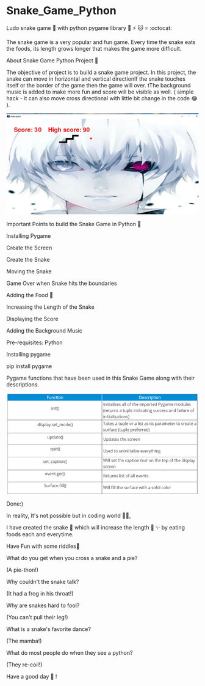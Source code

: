 # Snake_Game_Python

Ludo snake game 🐍 with python pygame library 🐙 ⚡ 🐱 = :octocat:


The snake game is a very popular and fun game. Every time the snake eats the foods, its length grows longer that makes the game more difficult.


About Snake Game Python Project 🐍

The objective of project is to build a snake game project. In this project, the snake can move in horizontal and vertical directionIf the snake touches itself or the border of the game then the game will over. tThe background music is added to make more fun and score will be visible as well. ( simple hack - it can also move cross directional with little bit change in the code 😂 ). 


 ![Snake1](snake1.jpg)

Important Points to build the Snake Game in Python 🙌 

  Installing Pygame
  
  Create the Screen
  
  Create the Snake
  
  Moving the Snake
  
  Game Over when Snake hits the boundaries
  
  Adding the Food 🍤
  
  Increasing the Length of the Snake 
  
  Displaying the Score
  
  Adding the Background Music 
  
Pre-requisites:
    Python 
    
Installing pygame 

 pip install pygame

Pygame functions that have been used in this Snake Game along with their descriptions.

  
   ![Description](description.png)


Done:)

In reality, It's not possible but in coding world 👨‍💻,

I have created the snake 🐍 which will increase the length 📏 ✨ by eating foods each and everytime.


Have Fun with some riddles🦖


What do you get when you cross a snake and a pie?

(A pie-thon!) 


Why couldn't the snake talk?

(It had a frog in his throat!)


Why are snakes hard to fool?

(You can't pull their leg!) 


What is a snake's favorite dance?

(The mamba!) 


What do most people do when they see a python?

(They re-coil!)


Have a good day 🙌 !
